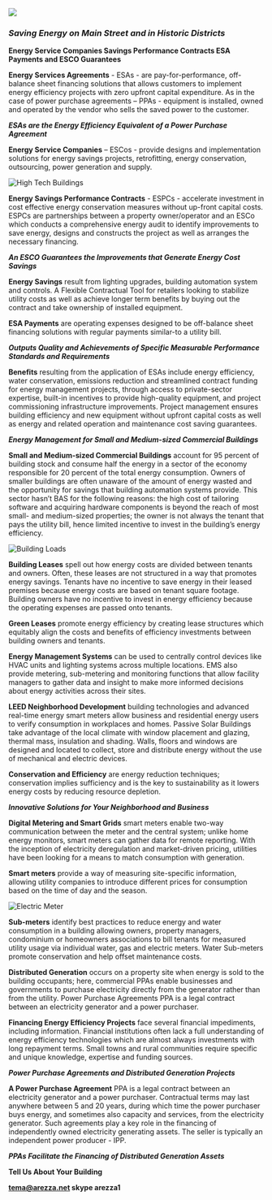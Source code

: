 ![](https://pbs.twimg.com/profile_images/570936206670569472/QbL8Zlor_bigger.jpeg )
### _**Saving Energy on Main Street and in Historic Districts**_

**Energy Service Companies Savings Performance Contracts ESA Payments and ESCO Guarantees**

**Energy Services Agreements** - ESAs - are pay-for-performance, off-balance sheet financing solutions that allows customers to implement energy efficiency projects with zero upfront capital expenditure. As in the case of power purchase agreements – PPAs - equipment is installed, owned and operated by the vendor who sells the saved power to the customer.

_**ESAs are the Energy Efficiency Equivalent of a Power Purchase Agreement**_

**Energy Service Companies** – ESCos - provide designs and implementation solutions for energy savings projects, retrofitting, energy conservation, outsourcing, power generation and supply.

![High Tech Buildings](https://4.bp.blogspot.com/-kMwruZ9uVgQ/WYjdeg7MlWI/AAAAAAAAGJY/qZO65M0kfmcFtRD1r55geVxQY4l4SbbbgCLcBGAs/s400/eco%2Bbuilding.jpg)

**Energy Savings Performance Contracts** - ESPCs - accelerate investment in cost effective energy conservation measures without up-front capital costs. ESPCs are partnerships between a property owner/operator and an ESCo which conducts a comprehensive energy audit to identify improvements to save energy, designs and constructs the project as well as arranges the necessary financing.
 
_**An ESCO Guarantees the Improvements that Generate Energy Cost Savings**_

**Energy Savings** result from lighting upgrades, building automation system and controls. A Flexible Contractual Tool for retailers looking to stabilize utility costs as well as achieve longer term benefits by buying out the contract and take ownership of installed equipment.

**ESA Payments** are operating expenses designed to be off-balance sheet financing solutions with regular payments similar-to a utility bill.

_**Outputs Quality and Achievements of Specific Measurable Performance Standards and Requirements**_

**Benefits** resulting from the application of ESAs include energy efficiency, water conservation, emissions reduction and streamlined contract funding for energy management projects, through access to private-sector expertise, built-in incentives to provide high-quality equipment, and project commissioning infrastructure improvements. Project management ensures building efficiency and new equipment without upfront capital costs as well as energy and related operation and maintenance cost saving guarantees.

_**Energy Management for Small and Medium-sized Commercial Buildings**_

**Small and Medium-sized Commercial Buildings** account for 95 percent of building stock and consume half the energy in a sector of the economy responsible for 20 percent of the total energy consumption. Owners of smaller buildings are often unaware of the amount of energy wasted and the opportunity for savings that building automation systems provide. This sector hasn’t BAS for the following reasons: the high cost of tailoring software and acquiring hardware components is beyond the reach of most small- and medium-sized properties; the owner is not always the tenant that pays the utility bill, hence limited incentive to invest in the building’s energy efficiency.

![Building Loads](https://2.bp.blogspot.com/-89ezBQXzkpU/WByRp6foSDI/AAAAAAAAEq8/_pWkv_yvKPAAW1JfF--oeIgyxTXFQMf1gCLcB/s400/targeted%2Bloads%2Bshare.png)

**Building Leases** spell out how energy costs are divided between tenants and owners. Often, these leases are not structured in a way that promotes energy savings. Tenants have no incentive to save energy in their leased premises because energy costs are based on tenant square footage. Building owners have no incentive to invest in energy efficiency because the operating expenses are passed onto tenants.
 
**Green Leases** promote energy efficiency by creating lease structures which equitably align the costs and benefits of efficiency investments between building owners and tenants.

**Energy Management Systems** can be used to centrally control devices like HVAC units and lighting systems across multiple locations. EMS also provide metering, sub-metering and monitoring functions that allow facility managers to gather data and insight to make more informed decisions about energy activities across their sites.

**LEED Neighborhood Development** building technologies and advanced real-time energy smart meters allow business and residential energy users to verify consumption in workplaces and homes. Passive Solar Buildings take advantage of the local climate with window placement and glazing, thermal mass, insulation and shading. Walls, floors and windows are designed and located to collect, store and distribute energy without the use of mechanical and electric devices.

**Conservation and Efficiency** are energy reduction techniques; conservation implies sufficiency and is the key to sustainability as it lowers energy costs by reducing resource depletion.

_**Innovative Solutions for Your Neighborhood and Business**_

**Digital Metering and Smart Grids** smart meters enable two-way communication between the meter and the central system; unlike home energy monitors, smart meters can gather data for remote reporting. With the inception of electricity deregulation and market-driven pricing, utilities have been looking for a means to match consumption with generation.

**Smart meters** provide a way of measuring site-specific information, allowing utility companies to introduce different prices for consumption based on the time of day and the season.

![Electric Meter](https://4.bp.blogspot.com/-3FlHeuD5j_0/WRnMGuaOB0I/AAAAAAAAFYg/OZ8R9nV5eS46g4VyRPeNOZc1U8s6uqWuwCLcB/s400/Gas%2Bmeter.jpg)

**Sub-meters** identify best practices to reduce energy and water consumption in a building allowing owners, property managers, condominium or homeowners associations to bill tenants for measured utility usage via individual water, gas and electric meters. Water Sub-meters promote conservation and help offset maintenance costs.

**Distributed Generation** occurs on a property site when energy is sold to the building occupants; here, commercial PPAs enable businesses and governments to purchase electricity directly from the generator rather than from the utility. Power Purchase Agreements PPA is a legal contract between an electricity generator and a power purchaser.
 
**Financing Energy Efficiency Projects** face several financial impediments, including information. Financial institutions often lack a full understanding of energy efficiency technologies which are almost always investments with long repayment terms. Small towns and rural communities require specific and unique knowledge, expertise and funding sources.

_**Power Purchase Agreements and Distributed Generation Projects**_

**A Power Purchase Agreement** PPA is a legal contract between an electricity generator and a power purchaser. Contractual terms may last anywhere between 5 and 20 years, during which time the power purchaser buys energy, and sometimes also capacity and services, from the electricity generator. Such agreements play a key role in the financing of independently owned electricity generating assets. The seller is typically an independent power producer - IPP.

_**PPAs Facilitate the Financing of Distributed Generation Assets**_

**Tell Us About Your Building**

**tema@arezza.net  skype arezza1**
